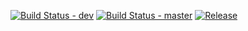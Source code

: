 [![Build Status - dev](https://github.com/Calm333/CI-gide/actions/workflows/android_ci.yml/badge.svg?branch=dev)](https://github.com/Calm333/CI-gide/actions/workflows/android_ci.yml)
[![Build Status - master](https://github.com/Calm333/CI-gide/actions/workflows/android_ci.yml/badge.svg?branch=dev)](https://github.com/Calm333/CI-gide/actions/workflows/android_ci.yml)
[![Release](https://img.shields.io/github/v/release/Calm333/CI-gide)](https://github.com/Calm333/CI-gide/releases)
